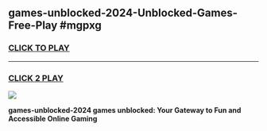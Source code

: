 
## games-unblocked-2024-Unblocked-Games-Free-Play #mgpxg
<h3>
<a href="https://us.freeplayer.one?title=games-unblocked-2024&ref=9M">CLICK TO PLAY</a></h3>
<hr>

<h3>
<a href="https://us.freeplayer.one?title=games-unblocked-2024&ref=9M">CLICK 2 PLAY</a>
  
</h3>

<a href="https://us.freeplayer.one?title=games-unblocked-2024&ref=9M"><img src="https://clearcache.store/games.png"></a>


**games-unblocked-2024 games unblocked: Your Gateway to Fun and Accessible Online Gaming**
